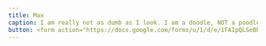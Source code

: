 ```yaml
---
title: Max
caption: I am really not as dumb as I look. I am a doodle, NOT a poodle, but this groomer insisted on giving me a dumb poodle haircut and a ridiculous blow out. Have pity on me, and my 60% poodle DNA, and vote for me! 
button: <form action="https://docs.google.com/forms/u/1/d/e/1FAIpQLSeBblQMqbBMeuApn2iPdutPu_wvMXp7h9YlIcRDEgHzWuKEQw/formResponse" method="post"><div class="form-element"></div><span>Votes</span><input type="text" name="entry.278969120" required placeholder="$"></br><button type="submit" name="button">Cast Votes</button></form>
---
```


